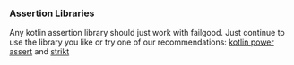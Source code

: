 ### Assertion Libraries

Any kotlin assertion library should just work with failgood. Just continue to use the library you like or try one of
our recommendations: [kotlin power assert](https://github.com/bnorm/kotlin-power-assert) and [strikt](https://strikt.io)
